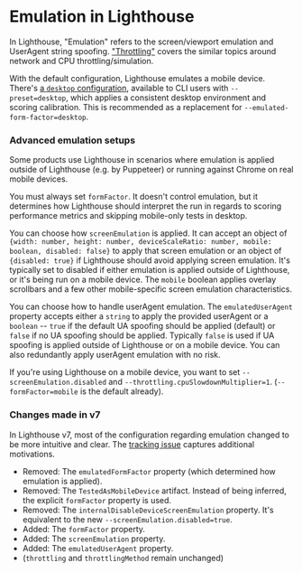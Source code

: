 
# Emulation in Lighthouse

In Lighthouse, "Emulation" refers to the screen/viewport emulation and UserAgent string spoofing.
["Throttling"](./throttling.md) covers the similar topics around network and CPU throttling/simulation.

With the default configuration, Lighthouse emulates a mobile device. There's [a `desktop` configuration](../core/config/desktop-config.js), available to CLI users with `--preset=desktop`, which applies a consistent desktop environment and scoring calibration. This is recommended as a replacement for `--emulated-form-factor=desktop`.

### Advanced emulation setups

Some products use Lighthouse in scenarios where emulation is applied outside of Lighthouse (e.g. by Puppeteer) or running against Chrome on real mobile devices.

You must always set `formFactor`. It doesn't control emulation, but it determines how Lighthouse should interpret the run in regards to scoring performance metrics and skipping mobile-only tests in desktop.

You can choose how `screenEmulation` is applied. It can accept an object of `{width: number, height: number, deviceScaleRatio: number, mobile: boolean, disabled: false}` to apply that screen emulation or an object of `{disabled: true}` if Lighthouse should avoid applying screen emulation. It's typically set to disabled if either emulation is applied outside of Lighthouse, or it's being run on a mobile device. The `mobile` boolean applies overlay scrollbars and a few other mobile-specific screen emulation characteristics.

You can choose how to handle userAgent emulation. The `emulatedUserAgent` property accepts either a `string` to apply the provided userAgent or a `boolean` -- `true` if the default UA spoofing should be applied (default) or `false` if no UA spoofing should be applied. Typically `false` is used if UA spoofing is applied outside of Lighthouse or on a mobile device. You can also redundantly apply userAgent emulation with no risk.

If you're using Lighthouse on a mobile device, you want to set `--screenEmulation.disabled` and `--throttling.cpuSlowdownMultiplier=1`. (`--formFactor=mobile` is the default already).

### Changes made in v7

In Lighthouse v7, most of the configuration regarding emulation changed to be more intuitive and clear. The [tracking issue](https://github.com/GoogleChrome/lighthouse/issues/10910
) captures additional motivations.

* Removed: The `emulatedFormFactor` property (which determined how emulation is applied).
* Removed: The `TestedAsMobileDevice` artifact. Instead of being inferred, the explicit `formFactor` property is used.
* Removed: The `internalDisableDeviceScreenEmulation` property. It's equivalent to the new `--screenEmulation.disabled=true`.
* Added: The `formFactor` property.
* Added: The `screenEmulation` property.
* Added: The `emulatedUserAgent` property.
* (`throttling` and `throttlingMethod` remain unchanged)
